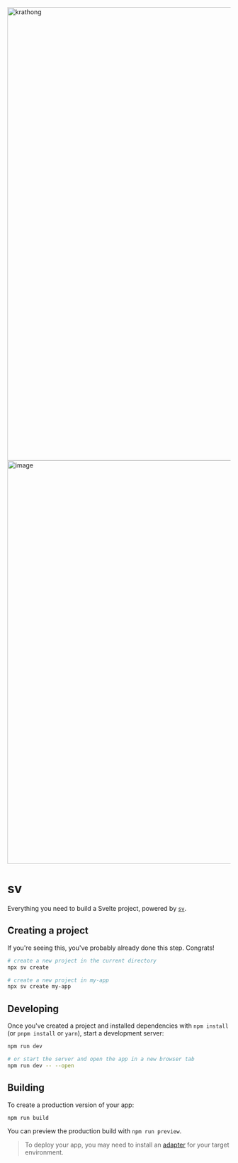 



<img width="1024" height="1024" alt="krathong" src="https://github.com/user-attachments/assets/570be506-c33c-4703-b156-f9c546a42652" />
<img width="1880" height="911" alt="image" src="https://github.com/user-attachments/assets/f9ef9b1a-8758-4bdb-914b-62597f447c07" />








# sv

Everything you need to build a Svelte project, powered by [`sv`](https://github.com/sveltejs/cli).

## Creating a project

If you're seeing this, you've probably already done this step. Congrats!

```sh
# create a new project in the current directory
npx sv create

# create a new project in my-app
npx sv create my-app
```

## Developing

Once you've created a project and installed dependencies with `npm install` (or `pnpm install` or `yarn`), start a development server:

```sh
npm run dev

# or start the server and open the app in a new browser tab
npm run dev -- --open
```

## Building

To create a production version of your app:

```sh
npm run build
```

You can preview the production build with `npm run preview`.

> To deploy your app, you may need to install an [adapter](https://svelte.dev/docs/kit/adapters) for your target environment.
